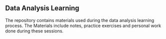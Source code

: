 ## Data Analysis Learning
The repository contains materials used during the data analysis learning process. The Materials include notes, practice exercises and personal work done during these sessions.
